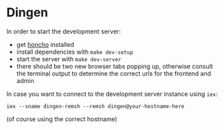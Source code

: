 # Dingen

[honcho]: https://github.com/nickstenning/honcho

In order to start the development server:

* get [honcho][honcho] installed
* install dependencies with `make dev-setup`
* start the server with `make dev-server`
* there should be two new browser tabs popping up, otherwise consult the
  terminal output to determine the correct urls for the frontend and admin

In case you want to connect to the development server instance using `iex`:

```
iex --sname dingen-remsh --remsh dingen@your-hostname-here
```

(of course using the correct hostname)
